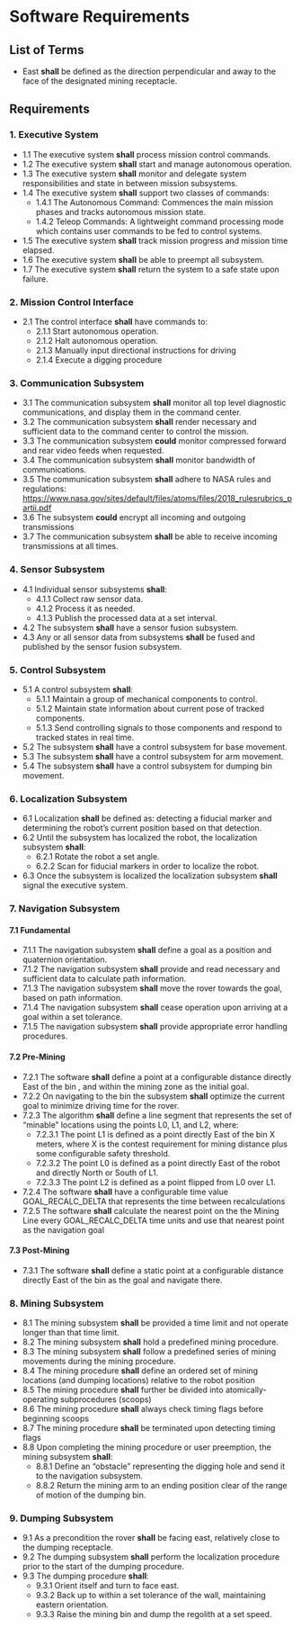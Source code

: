 # Software Requirements
## List of Terms
* East **shall** be defined as the direction perpendicular and away to the face of the designated mining receptacle.
## Requirements
### 1.	Executive System
* 1.1 The executive system **shall** process mission control commands.  
* 1.2 The executive system **shall** start and manage autonomous operation.  
* 1.3 The executive system **shall** monitor and delegate system responsibilities and state in between mission subsystems.  
* 1.4 The executive system **shall** support two classes of commands:  
    * 1.4.1 The Autonomous Command: Commences the main mission phases and tracks autonomous mission state.  
    * 1.4.2 Teleop Commands: A lightweight command processing mode which contains user commands to be fed to control systems.  
* 1.5 The executive system **shall** track mission progress and mission time elapsed.  
* 1.6 The executive system **shall** be able to preempt all subsystem.  
* 1.7 The executive system **shall** return the system to a safe state upon failure.  
### 2.  Mission Control Interface
* 2.1 The control interface **shall** have commands to:
    * 2.1.1 Start autonomous operation.
    * 2.1.2 Halt autonomous operation.  
    * 2.1.3 Manually input directional instructions for driving
    * 2.1.4 Execute a digging procedure
### 3.  Communication Subsystem
* 3.1 The communication subsystem **shall** monitor all top level diagnostic communications, and display them in the command center.
* 3.2 The communication subsystem **shall** render necessary and sufficient data to the command center to control the mission.
* 3.3 The communication subsystem **could** monitor compressed forward and rear video feeds when requested.
* 3.4 The communication subsystem **shall** monitor bandwidth of communications.
* 3.5 The communication subsystem **shall** adhere to NASA rules and regulations:
    <https://www.nasa.gov/sites/default/files/atoms/files/2018_rulesrubrics_partii.pdf>
* 3.6 The subsystem **could** encrypt all incoming and outgoing transmissions
* 3.7 The communication subsystem **shall** be able to receive incoming transmissions at all times.
### 4.  Sensor Subsystem
* 4.1 Individual sensor subsystems **shall**:
    * 4.1.1 Collect raw sensor data.
    * 4.1.2 Process it as needed.
    * 4.1.3 Publish the processed data at a set interval.
* 4.2 The subsystem **shall** have a sensor fusion subsystem.
* 4.3 Any or all sensor data from subsystems **shall** be fused and published by the sensor fusion subsystem.
### 5.  Control Subsystem
* 5.1 A control subsystem **shall**:
    * 5.1.1 Maintain a group of mechanical components to control.
    * 5.1.2 Maintain state information about current pose of tracked components.
    * 5.1.3 Send controlling signals to those components and respond to tracked states in real time.
* 5.2 The subsystem **shall** have a control subsystem for base movement.
* 5.3 The subsystem **shall** have a control subsystem for arm movement.
* 5.4 The subsystem **shall** have a control subsystem for dumping bin movement.
### 6.  Localization Subsystem
* 6.1 Localization **shall** be defined as: detecting a fiducial marker and determining the robot’s current position based on that detection.
* 6.2 Until the subsystem has localized the robot, the localization subsystem **shall**:
    * 6.2.1 Rotate the robot a set angle.
    * 6.2.2 Scan for fiducial markers in order to localize the robot.
* 6.3 Once the subsystem is localized the localization subsystem **shall** signal the executive system.
### 7.  Navigation Subsystem
#### 7.1  Fundamental
* 7.1.1 The navigation subsystem **shall** define a goal as a position and quaternion orientation.
* 7.1.2 The navigation subsystem **shall** provide and read necessary and sufficient data to calculate path information.
* 7.1.3 The navigation subsystem **shall** move the rover towards the goal, based on path information.
* 7.1.4 The navigation subsystem **shall** cease operation upon arriving at a goal within a set tolerance.
* 7.1.5 The navigation subsystem **shall**  provide appropriate error handling procedures.
#### 7.2  Pre-Mining
* 7.2.1 The software **shall** define a point at a configurable distance directly East of the bin , and within the mining zone as the initial goal.
* 7.2.2 On navigating to the bin the subsystem **shall** optimize the current goal to minimize driving time for the rover.
* 7.2.3 The algorithm **shall** define a line segment that represents the set of “minable” locations using the points L0, L1, and L2, where:
    * 7.2.3.1 The point L1 is defined as a point directly East of the bin X meters, where X is the contest requirement for mining distance plus some configurable safety threshold.
    * 7.2.3.2 The point L0 is defined as a point directly East of the robot and directly North or South of L1.
    * 7.2.3.3 The point L2 is defined as a point flipped from L0 over L1.
* 7.2.4 The software **shall** have a configurable time value GOAL_RECALC_DELTA that represents the time between recalculations
* 7.2.5 The software **shall** calculate the nearest point on the the Mining Line every GOAL_RECALC_DELTA time units and use that nearest point as the navigation goal
#### 7.3  Post-Mining
* 7.3.1 The software **shall** define a static point at a configurable distance directly East of the bin as the goal and navigate there.
### 8.  Mining Subsystem
* 8.1 The mining subsystem **shall** be provided a time limit and not operate longer than that time limit.
* 8.2 The mining subsystem **shall** hold a predefined mining procedure.
* 8.3 The mining subsystem **shall** follow a predefined series of mining movements during the mining procedure.
* 8.4 The mining procedure **shall** define an ordered set of mining locations (and dumping locations) relative to the robot position
* 8.5 The mining procedure **shall** further be divided into atomically-operating subprocedures (scoops)
* 8.6 The mining procedure **shall** always check timing flags before beginning scoops
* 8.7 The mining procedure **shall** be terminated upon detecting timing flags
* 8.8 Upon completing the mining procedure or user preemption, the mining subsystem **shall**:
    * 8.8.1 Define an “obstacle” representing the digging hole and send it to the navigation subsystem.
    * 8.8.2 Return the mining arm to an ending position clear of the range of motion of the dumping bin.
### 9.  Dumping Subsystem
* 9.1 As a precondition the rover **shall** be facing east, relatively close to the dumping receptacle.
* 9.2 The dumping subsystem **shall** perform the localization procedure prior to the start of the  dumping procedure.
* 9.3 The dumping procedure **shall**:
    * 9.3.1 Orient itself and turn to face east.
    * 9.3.2 Back up to within a set tolerance of the wall, maintaining eastern orientation.
    * 9.3.3 Raise the mining bin and dump the regolith at a set speed.
